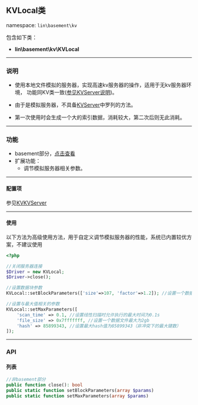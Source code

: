 KVLocal类
----
namespace: `lin\basement\kv`

包含如下类：

* **lin\basement\kv\KVLocal**


---

### 说明

* 使用本地文件模拟的服务器，实现高速kv服务器的操作，适用于无kv服务器环境，
功能同KV类一致([参见KVServer说明](KV.md))。

* 由于是模拟服务器，不具备[KVServer](KV.md)中罗列的方法。

* 第一次使用时会生成一个大的索引数据，消耗较大，第二次后则无此消耗。


---

### 功能

* basement部分，[点击查看](../../docs_basement/ServerKV.md)
* 扩展功能：
    * 调节模拟服务器相关参数。

---

#### 配置项

参见[KVKVServer](KV.md)

---

#### 使用

以下方法为高级使用方法，用于自定义调节模拟服务器的性能，系统已内置较优方案，不建议使用
~~~php
<?php

//关闭服务器连接
$Driver = new KVLocal;
$Driver->close();

//设置数据块参数
KVLocal::setBlockParameters(['size'=>107, 'factor'=>1.2]); //设置一个数据槽位大小为107个字节，块增长因子为1.2

//设置与最大值相关的参数
KVLocal::setMaxParameters([
    'scan_time' => 0.1, //设置线性扫描时允许执行的最大时间为0.1s
    'file_size' => 0x7fffffff, //设置一个数据文件最大为2gb
    'hash' => 85899343, //设置最大hash值为85899343（非冲突下的最大键数）
]);
~~~

---


### API

#### 列表
~~~php
//非basement部分
public function close(): bool
public static function setBlockParameters(array $params)
public static function setMaxParameters(array $params)
~~~
